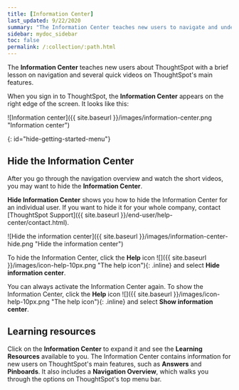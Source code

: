 ```yaml
---
title: [Information Center]
last_updated: 9/22/2020
summary: "The Information Center teaches new users to navigate and understand ThoughtSpot."
sidebar: mydoc_sidebar
toc: false
permalink: /:collection/:path.html
---
```


The **Information Center** teaches new users about ThoughtSpot with a brief lesson on navigation and several quick videos on ThoughtSpot's main features.

When you sign in to ThoughtSpot, the **Information Center** appears on the right edge of the screen. It looks like this:

![Information center]({{ site.baseurl }}/images/information-center.png "Information center")

{: id="hide-getting-started-menu"}
## Hide the Information Center
After you go through the navigation overview and watch the short videos, you may want to hide the **Information Center**.  

**Hide Information Center** shows you how to hide the Information Center for an individual user. If you want to hide it for your whole company, contact [ThoughtSpot Support]({{ site.baseurl }}/end-user/help-center/contact.html).

![Hide the information center]({{ site.baseurl }}/images/information-center-hide.png "Hide the information center")

To hide the Information Center, click the **Help** icon ![]({{ site.baseurl }}/images/icon-help-10px.png "The help icon"){: .inline} and select **Hide information center**.

You can always activate the Information Center again. To show the Information Center, click the **Help** icon ![]({{ site.baseurl }}/images/icon-help-10px.png "The help icon"){: .inline} and select **Show information center**.

## Learning resources

Click on the **Information Center** to expand it and see the **Learning Resources** available to you. The Information Center contains information for new users on ThoughtSpot's main features, such as **Answers** and **Pinboards**. It also includes a **Navigation Overview**, which walks you through the options on ThoughtSpot's top menu bar.
